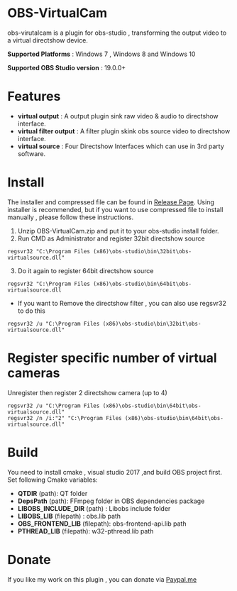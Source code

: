 # OBS-VirtualCam
obs-virutalcam is a plugin for obs-studio , transforming the output video to a virtual directshow device.

**Supported Platforms** : Windows 7 , Windows 8 and Windows 10

**Supported OBS Studio version** : 19.0.0+

# Features
* **virtual output** : A output plugin sink raw video & audio to directshow interface.
* **virtual filter output** : A filter plugin skink obs source video to directshow interface.
* **virtual source** : Four Directshow Interfaces which can use in 3rd party software.

# Install
The installer and compressed file can be found in [Release Page](https://github.com/CatxFish/obs-virtual-cam/releases). Using installer is recommended, but if you want to use compressed file to install manually , please follow these instructions.

1. Unzip OBS-VirtualCam.zip and put it to your obs-studio install folder.
2. Run CMD as Administrator and register 32bit directshow source
```
regsvr32 "C:\Program Files (x86)\obs-studio\bin\32bit\obs-virtualsource.dll"
```
3. Do it again to register 64bit directshow source
```
regsvr32 "C:\Program Files (x86)\obs-studio\bin\64bit\obs-virtualsource.dll
```
- If you want to Remove the directshow filter , you can also use regsvr32 to do this
```
regsvr32 /u "C:\Program Files (x86)\obs-studio\bin\32bit\obs-virtualsource.dll"
```

# Register specific number of virtual cameras
Unregister then register 2 directshow camera (up to 4)
```
regsvr32 /u "C:\Program Files (x86)\obs-studio\bin\64bit\obs-virtualsource.dll" 
regsvr32 /n /i:"2" "C:\Program Files (x86)\obs-studio\bin\64bit\obs-virtualsource.dll"
```


# Build
You need to install cmake , visual studio 2017 ,and build OBS project first. 
Set following Cmake variables:
- **QTDIR** (path): QT folder
- **DepsPath** (path): FFmpeg folder in OBS dependencies package
- **LIBOBS_INCLUDE_DIR** (path) : Libobs  include folder
- **LIBOBS_LIB** (filepath) : obs.lib path
- **OBS_FRONTEND_LIB** (filepath): obs-frontend-api.lib path
- **PTHREAD_LIB** (filepath): w32-pthread.lib path

# Donate
If you like my work on this plugin , you can donate via [Paypal.me](https://www.paypal.me/obsvirtualcam)
